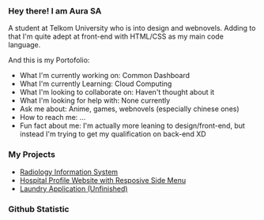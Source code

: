 ### Hey there! I am Aura SA

A student at Telkom University who is into design and webnovels. Adding to that I'm quite adept at front-end with HTML/CSS as my main code language.<br>

And this is my Portofolio:

- What I'm currently working on: Common Dashboard
- What I'm currently Learning: Cloud Computing
- What I'm looking to collaborate on: Haven't thought about it
- What I'm looking for help with: None currently
- Ask me about: Anime, games, webnovels (especially chinese ones)
- How to reach me: ...
- Fun fact about me: I'm actually more leaning to design/front-end, but instead I'm trying to get my qualification on back-end XD

### My Projects

- <a href="https://github.com/AuraSA2439/Radiology-Information-System">Radiology Information System</a>
- <a href="https://github.com/AuraSA2439/Hospital-Website-with-Sidebar-pratice-">Hospital Profile Website with Resposive Side Menu</a>
- <a href="https://github.com/AuraSA2439/washwiz">Laundry Application (Unfinished)</a>

### Github Statistic
<p align="left">
<!-- <a href="https://github.com/penuliscode">
  <img height="180em" src="https://github-readme-stats-eight-theta.vercel.app/api?username=penuliscode&show_icons=true&theme=algolia&include_all_commits=true&count_private=true"/>
  <img height="180em" src="https://github-readme-stats-eight-theta.vercel.app/api/top-langs/?username=penuliscode&layout=compact&layout=compact&theme=algolia"/>
</a> -->
</p>
<!-- <bold>PS: The statics hasn't been updated.</bold> -->
